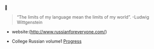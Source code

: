 :lollipop:
>“The limits of my language mean the limits of my world”.                      -Ludwig Wittgenstein

* website:(http://www.russianforeveryone.com/)

* College Russian volume1
[Progress](https://github.com/AAAlimjan/stuff2019/issues/6)

